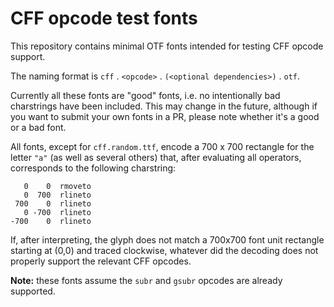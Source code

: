 # CFF opcode test fonts

This repository contains minimal OTF fonts intended for testing CFF opcode support.

The naming format is `cff` . `<opcode>` . `(<optional dependencies>)` . `otf`.

Currently all these fonts are "good" fonts, i.e. no intentionally bad charstrings
have been included. This may change in the future, although if you want to submit
your own fonts in a PR, please note whether it's a good or a bad font.

All fonts, except for `cff.random.ttf`, encode a 700 x 700  rectangle for the letter `"a"` (as well as several others) that, after evaluating all operators, corresponds to the following charstring:

```
   0    0  rmoveto
   0  700  rlineto
 700    0  rlineto
   0 -700  rlineto
-700    0  rlineto
```

If, after interpreting, the glyph does not match a 700x700 font unit rectangle 
starting at (0,0) and traced clockwise, whatever did the decoding does not
properly support the relevant CFF opcodes.

**Note:** these fonts assume the `subr` and `gsubr` opcodes are already supported.
